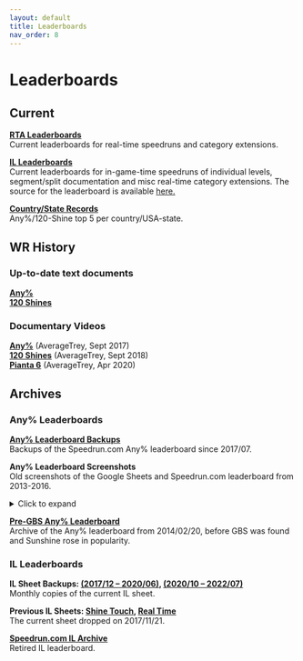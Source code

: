 ```yaml
---
layout: default
title: Leaderboards
nav_order: 8
---
```


# Leaderboards

## Current
**[RTA Leaderboards](https://www.speedrun.com/sms)**  
Current leaderboards for real-time speedruns and category extensions.

**[IL Leaderboards](https://ilview.sunmar.io)**  
Current leaderboards for in-game-time speedruns of individual levels, segment/split documentation and misc real-time category extensions. The source for the leaderboard is available [here.](https://sunmar.io/il)

**[Country/State Records](https://docs.google.com/spreadsheets/d/14ObyYlGo62P_xqgY8vUC11AMMnitdRsWytw0pVUs1jE)**  
Any%/120-Shine top 5 per country/USA-state.

## WR History
### Up-to-date text documents  
**[Any%](/sms-guide/community/wrhistory/#any-world-record-history)**  
**[120 Shines](/sms-guide/community/wrhistory/#120-shines-world-record-history)**  
### Documentary Videos
**[Any%](https://youtu.be/oudZMniib08)** (AverageTrey, Sept 2017)  
**[120 Shines](https://youtu.be/oHg4oTMu5Yc)** (AverageTrey, Sept 2018)  
**[Pianta 6](https://youtu.be/lcS_OFIEQQo)** (AverageTrey, Apr 2020)  

## Archives
### Any% Leaderboards
**[Any% Leaderboard Backups](https://archive.md/https://www.speedrun.com/sms)**  
Backups of the Speedrun.com Any% leaderboard since 2017/07.  

**Any% Leaderboard Screenshots**  
Old screenshots of the Google Sheets and Speedrun.com leaderboard from 2013-2016.  
<details markdown="block">
  <summary markdown="span">
    Click to expand
  </summary>
  [2012 between 09-07 and 09-29](/sms-guide/assets/lb-history/2012-09-07-to-09-29.png)  
  [2013-06-07](/sms-guide/assets/lb-history/2013-06-07.png)  
  [2013-06-25](/sms-guide/assets/lb-history/2013-06-25.png)  
  [2013 between 06-26 and 07-13](/sms-guide/assets/lb-history/2013-06-26-to-07-13.png)  
  [2013-07-14](/sms-guide/assets/lb-history/2013-07-14.png)  
  [2014-02-20](/sms-guide/assets/lb-history/2014-02-20.png)  
  [2015-07-24](/sms-guide/assets/lb-history/2015-07-24.png)  
  [2015-10-26](/sms-guide/assets/lb-history/2015-10-26.png)  
  [2015-10-30](/sms-guide/assets/lb-history/2015-10-30.jpg)  
  [2015-11-28](/sms-guide/assets/lb-history/2015-11-28.jpg)  
  [2016-09-22](/sms-guide/assets/lb-history/2016-09-22.png)  
</details>  

**[Pre-GBS Any% Leaderboard](https://docs.google.com/spreadsheets/u/1/d/e/2PACX-1vTJp08lbpeHTszu_WrYnRTwy0KbAxDJwSYBjxi6LuJG7iQT6gWYwWcreCitKOB3lW8rPCENeGA_mr_O/pubhtml?gid=1446204419&single=true)**  
Archive of the Any% leaderboard from 2014/02/20, before GBS was found and Sunshine rose in popularity.

### IL Leaderboards
**IL Sheet Backups: [(2017/12 – 2020/06)](https://drive.google.com/drive/folders/14mht3IvI2_HHumptD8eeihrlWf0XpARV), [(2020/10 – 2022/07)](https://drive.google.com/drive/u/0/folders/1yDb0_H9hWTMP0K8jnXF2ciwKwyAe5LB-)**  
Monthly copies of the current IL sheet.

**Previous IL Sheets: [Shine Touch](https://docs.google.com/spreadsheets/d/1VAnfcIXF0yIkr7wkIgHOLFPNXNWaCo3MwTNjUutMom4), [Real Time](https://docs.google.com/spreadsheets/d/1Aj9LVDlZCCOoG_llHRmfLuPqkpg5cOsonLf2xNB8xpM)**  
The current sheet dropped on 2017/11/21.

**[Speedrun.com IL Archive](https://docs.google.com/spreadsheets/d/1saxi0Yi2FLM4sJq8VpdEJJO5ZLOvYLcJGYUvmiBwJWg)**  
Retired IL leaderboard.
